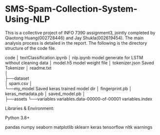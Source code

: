 # SMS-Spam-Collection-System-Using-NLP
This is a collective project of INFO 7390 assignment3, jointly completed by Qiaotong Huang(002728446) and Jay Shukla(002619454). The main analysis process is detailed in the report. The following is the directory structure of the code file.

code
│  textClassification.ipynb 
│  nlp.ipynb            model generate for LSTM without cleaning data
│  model.h5 		model weight file
│  tokenizer.json	Saved Tokenizer
│  readme.txt	
│  
├──dataset												
│      spam.csv
│      
└──my_model		Saved keras trained model dir
    │  fingerprint.pb
    │  keras_metadata.pb
    │  saved_model.pb
    │  
    ├──assets
    └──variables
            variables.data-00000-of-00001
            variables.index



Libraries & Environment:

Python 3.8+

pandas
numpy
seaborn
matplotlib
sklearn
keras
tensorflow
nltk
warnings

            
